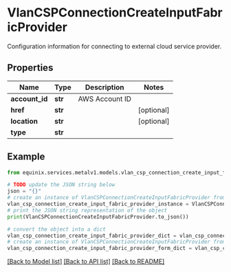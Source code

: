 # VlanCSPConnectionCreateInputFabricProvider

Configuration information for connecting to external cloud service provider.

## Properties

Name | Type | Description | Notes
------------ | ------------- | ------------- | -------------
**account_id** | **str** | AWS Account ID | 
**href** | **str** |  | [optional] 
**location** | **str** |  | [optional] 
**type** | **str** |  | 

## Example

```python
from equinix.services.metalv1.models.vlan_csp_connection_create_input_fabric_provider import VlanCSPConnectionCreateInputFabricProvider

# TODO update the JSON string below
json = "{}"
# create an instance of VlanCSPConnectionCreateInputFabricProvider from a JSON string
vlan_csp_connection_create_input_fabric_provider_instance = VlanCSPConnectionCreateInputFabricProvider.from_json(json)
# print the JSON string representation of the object
print(VlanCSPConnectionCreateInputFabricProvider.to_json())

# convert the object into a dict
vlan_csp_connection_create_input_fabric_provider_dict = vlan_csp_connection_create_input_fabric_provider_instance.to_dict()
# create an instance of VlanCSPConnectionCreateInputFabricProvider from a dict
vlan_csp_connection_create_input_fabric_provider_form_dict = vlan_csp_connection_create_input_fabric_provider.from_dict(vlan_csp_connection_create_input_fabric_provider_dict)
```
[[Back to Model list]](../README.md#documentation-for-models) [[Back to API list]](../README.md#documentation-for-api-endpoints) [[Back to README]](../README.md)


